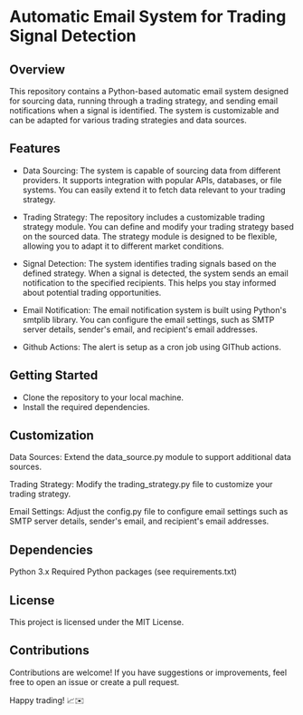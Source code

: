 # Automatic Email System for Trading Signal Detection
## Overview
This repository contains a Python-based automatic email system designed for sourcing data, running through a trading strategy, and sending email notifications when a signal is identified. The system is customizable and can be adapted for various trading strategies and data sources.

## Features
- Data Sourcing: The system is capable of sourcing data from different providers. It supports integration with popular APIs, databases, or file systems. You can easily extend it to fetch data relevant to your trading strategy.

- Trading Strategy: The repository includes a customizable trading strategy module. You can define and modify your trading strategy based on the sourced data. The strategy module is designed to be flexible, allowing you to adapt it to different market conditions.

- Signal Detection: The system identifies trading signals based on the defined strategy. When a signal is detected, the system sends an email notification to the specified recipients. This helps you stay informed about potential trading opportunities.

- Email Notification: The email notification system is built using Python's smtplib library. You can configure the email settings, such as SMTP server details, sender's email, and recipient's email addresses.
- Github Actions: The alert is setup as a cron job using GIThub actions.

## Getting Started
- Clone the repository to your local machine.
- Install the required dependencies.

## Customization
Data Sources: Extend the data_source.py module to support additional data sources.

Trading Strategy: Modify the trading_strategy.py file to customize your trading strategy.

Email Settings: Adjust the config.py file to configure email settings such as SMTP server details, sender's email, and recipient's email addresses.

## Dependencies
Python 3.x
Required Python packages (see requirements.txt)

## License
This project is licensed under the MIT License.

## Contributions
Contributions are welcome! If you have suggestions or improvements, feel free to open an issue or create a pull request.

Happy trading! 📈✉️


